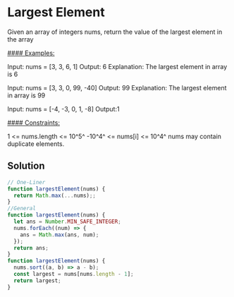 # Largest Element

Given an array of integers nums, return the value of the largest element in the array

<u>#### Examples:</u>

Input: nums = [3, 3, 6, 1]
Output: 6
Explanation: The largest element in array is 6

Input: nums = [3, 3, 0, 99, -40]
Output: 99
Explanation: The largest element in array is 99

Input: nums = [-4, -3, 0, 1, -8]
Output:1

<u>#### Constraints:</u>

1 <= nums.length <= 10^5^
-10^4^ <= nums[i] <= 10^4^
nums may contain duplicate elements.

## Solution

```Javascript
// One-Liner
function largestElement(nums) {
  return Math.max(...nums);;
}
//General
function largestElement(nums) {
  let ans = Number.MIN_SAFE_INTEGER;
  nums.forEach((num) => {
    ans = Math.max(ans, num);
  });
  return ans;
}
function largestElement(nums) {
  nums.sort((a, b) => a - b);
  const largest = nums[nums.length - 1];
  return largest;
}
```
